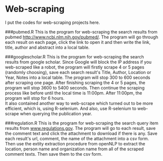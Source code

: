 # Web-scraping

I put the codes for web-scraping projects here.

###pubmed.R 
This is the program for web-scraping the search results from pubmed http://www.ncbi.nlm.nih.gov/pubmed/. The program will go through each result on each page, click the link to open it and then write the link, title, author and abstract into a local table. 

###googlescholar.R 
This is the program for web-scraping the search results from google scholar. Since Google will block the IP address if you web-scraped like a robot, the program will firstly scrape 4 or 5 pages (randomly choosing), save each search result's Title, Author, Location or Year, Notes into a local table. The program will stop 300 to 600 seconds after scraping one page. After finishing scraping the 4 or 5 pages, the program will stop 3600 to 5400 seconds. Then continue the scraping process like before until the local time is 11:00pm. After 11:00pm, the program will stop for 6 hours.   
It also contained another way to web-scrape which turned out to be more efficient, which is, using R-selenium. And also, use R-selenium to web-scrape when querying the publication year.

###regulation.R
This is the program for web-scraping the search query item results from www.regulations.gov. The program will go to each result, save the comment text and click the attachment to download if there is any. Save each result's url, comment, the name of the attachment into a csv form. 
Then use the extity extraction procedure from openNLP to extract the location, person name and organization name from all of the scraped comment texts. Then save them to the csv form. 
